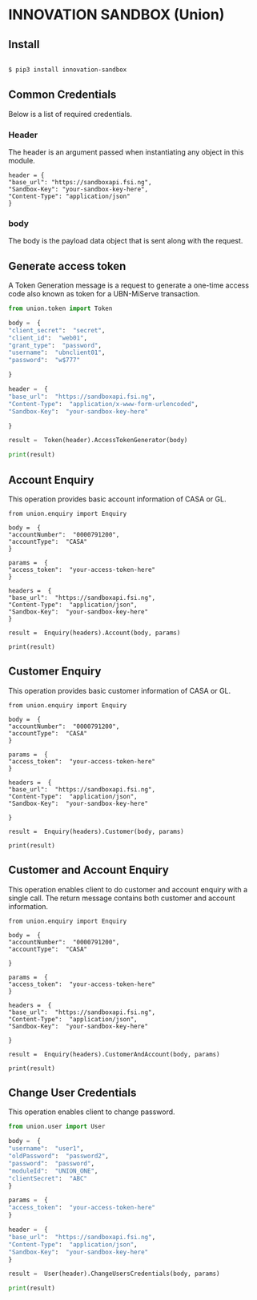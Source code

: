 # INNOVATION SANDBOX (Union)

## Install

```bash

$ pip3 install innovation-sandbox

```

## Common Credentials

Below is a list of required credentials.

### Header

The header is an argument passed when instantiating any object in this module.

```python3
header = {
"base_url": "https://sandboxapi.fsi.ng",
"Sandbox-Key": "your-sandbox-key-here",
"Content-Type": "application/json"
}
```

### body

The body is the payload data object that is sent along with the request.

## Generate access token

A Token Generation message is a request to generate a one-time access code also known as token for a UBN-MiServe transaction.

```python
from union.token import Token

body =  {
"client_secret":  "secret",
"client_id":  "web01",
"grant_type":  "password",
"username":  "ubnclient01",
"password":  "w$777"

}

header =  {
"base_url":  "https://sandboxapi.fsi.ng",
"Content-Type":  "application/x-www-form-urlencoded",
"Sandbox-Key":  "your-sandbox-key-here"

}

result =  Token(header).AccessTokenGenerator(body)

print(result)
```

## Account Enquiry

This operation provides basic account information of CASA or GL.

```python3
from union.enquiry import Enquiry

body =  {
"accountNumber":  "0000791200",
"accountType":  "CASA"
}

params =  {
"access_token":  "your-access-token-here"
}

headers =  {
"base_url":  "https://sandboxapi.fsi.ng",
"Content-Type":  "application/json",
"Sandbox-Key":  "your-sandbox-key-here"
}

result =  Enquiry(headers).Account(body, params)

print(result)
```

## Customer Enquiry

This operation provides basic customer information of CASA or GL.

```python3
from union.enquiry import Enquiry

body =  {
"accountNumber":  "0000791200",
"accountType":  "CASA"
}

params =  {
"access_token":  "your-access-token-here"
}

headers =  {
"base_url":  "https://sandboxapi.fsi.ng",
"Content-Type":  "application/json",
"Sandbox-Key":  "your-sandbox-key-here"

}

result =  Enquiry(headers).Customer(body, params)

print(result)
```

## Customer and Account Enquiry

This operation enables client to do customer and account enquiry with a single call. The return message contains both customer and account information.

```python3
from union.enquiry import Enquiry

body =  {
"accountNumber":  "0000791200",
"accountType":  "CASA"

}

params =  {
"access_token":  "your-access-token-here"
}

headers =  {
"base_url":  "https://sandboxapi.fsi.ng",
"Content-Type":  "application/json",
"Sandbox-Key":  "your-sandbox-key-here"

}

result =  Enquiry(headers).CustomerAndAccount(body, params)

print(result)
```

## Change User Credentials

This operation enables client to change password.

```python
from union.user import User

body =  {
"username":  "user1",
"oldPassword":  "password2",
"password":  "password",
"moduleId":  "UNION_ONE",
"clientSecret":  "ABC"
}

params =  {
"access_token":  "your-access-token-here"
}

header =  {
"base_url":  "https://sandboxapi.fsi.ng",
"Content-Type":  "application/json",
"Sandbox-Key":  "your-sandbox-key-here"
}

result =  User(header).ChangeUsersCredentials(body, params)

print(result)
```
